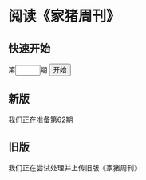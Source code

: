 # 阅读《家猪周刊》

## 快速开始

<p>第<input type="text" id="goto" style="text-align: center;width: 50px;" />期 <button OnClick="location.assign(document.getElementById('goto').value+'.html')">开始</button></p>

## 新版

我们正在准备第62期

## 旧版

我们正在尝试处理并上传旧版《家猪周刊》
